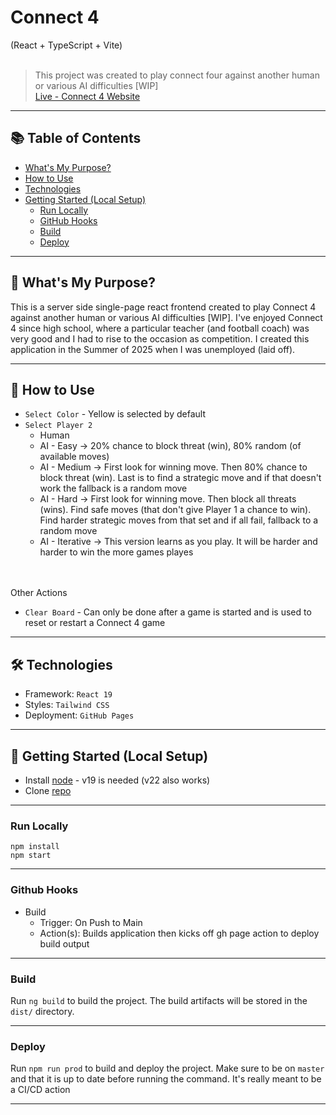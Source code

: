 # Connect 4
(React + TypeScript + Vite) <br/> <br/>

> This project  was created to play connect four against another human or various AI difficulties [WIP] <br/>
> [Live - Connect 4 Website](https://connect-4.ryan-brock.com/)

---

## 📚 Table of Contents

- [What's My Purpose?](#-whats-my-purpose)
- [How to Use](#-how-to-use)
- [Technologies](#-technologies)
- [Getting Started (Local Setup)](#-getting-started-local-setup)
  - [Run Locally](#run-locally)
  - [GitHub Hooks](#github-hooks)
  - [Build](#build)
  - [Deploy](#deploy)

---

## 🧠 What's My Purpose?

This is a server side single-page react frontend created to play Connect 4 against another human or various AI difficulties [WIP]. I've enjoyed Connect 4 since high school, where a particular teacher (and football coach) was very good and I had to rise to the occasion as competition. I created this application in the Summer of 2025 when I was unemployed (laid off).  

---

## 🚦 How to Use

- `Select Color` - Yellow is selected by default
- `Select Player 2`
  - Human
  - AI - Easy -> 20% chance to block threat (win), 80% random (of available moves)
  - AI - Medium -> First look for winning move. Then 80% chance to block threat (win). Last is to find a strategic move and if that doesn't work the fallback is a random move
  - AI - Hard -> First look for winning move. Then block all threats (wins). Find safe moves (that don't give Player 1 a chance to win). Find harder strategic moves from that set and if all fail, fallback to a random move
  - AI - Iterative -> This version learns as you play. It will be harder and harder to win the more games playes

<br/><br/>
Other Actions
  - `Clear Board` - Can only be done after a game is started and is used to reset or restart a Connect 4 game
---

## 🛠 Technologies

- Framework: `React 19`
- Styles: `Tailwind CSS`
- Deployment: `GitHub Pages`

---

## 🚀 Getting Started (Local Setup)

* Install [node](https://nodejs.org/en) - v19 is needed (v22 also works)
* Clone [repo](https://github.com/rbrock44/connect-4)

---

### Run Locally

```
npm install
npm start
```
---

### Github Hooks

- Build
    - Trigger: On Push to Main
    - Action(s): Builds application then kicks off gh page action to deploy build output

---

### Build

Run `ng build` to build the project. The build artifacts will be stored in the `dist/` directory.

---

### Deploy

Run `npm run prod` to build and deploy the project. Make sure to be on `master` and that it is up to date before running the command. It's really meant to be a CI/CD action

---
